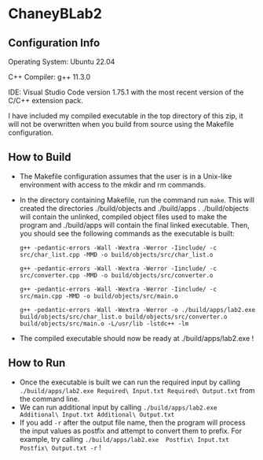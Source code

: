 # ChaneyBLab2

## Configuration Info

Operating System: Ubuntu 22.04

C++ Compiler: g++ 11.3.0

IDE: Visual Studio Code version 1.75.1 with the most recent version of the C/C++ extension pack.

I have included my compiled executable in the top directory of this zip, it will not be overwritten when you build from source using the Makefile configuration.

## How to Build

- The Makefile configuration assumes that the user is in a Unix-like environment with access to the mkdir and rm commands.
- In the directory containing Makefile, run the command run `make`. This will created the directories ./build/objects and ./build/apps . ./build/objects will contain the unlinked, compiled object files used to make the program and ./build/apps will contain the final linked executable. Then, you should see the following commands as the executable is built: 

    `g++ -pedantic-errors -Wall -Wextra -Werror -Iinclude/ -c src/char_list.cpp -MMD -o build/objects/src/char_list.o`

    `g++ -pedantic-errors -Wall -Wextra -Werror -Iinclude/ -c src/converter.cpp -MMD -o build/objects/src/converter.o`

    `g++ -pedantic-errors -Wall -Wextra -Werror -Iinclude/ -c src/main.cpp -MMD -o build/objects/src/main.o`

    `g++ -pedantic-errors -Wall -Wextra -Werror -o ./build/apps/lab2.exe build/objects/src/char_list.o build/objects/src/converter.o build/objects/src/main.o -L/usr/lib -lstdc++ -lm`

- The compiled executable should now be ready at ./build/apps/lab2.exe !

## How to Run

- Once the executable is built we can run the required input by calling `./build/apps/lab2.exe Required\ Input.txt Required\ Output.txt` from the command line.
- We can run additional input by calling `./build/apps/lab2.exe Additional\ Input.txt Additional\ Output.txt`
- If you add `-r` after the output file name, then the program will process the input values as postfix and attempt to convert them to prefix. For example, try calling `./build/apps/lab2.exe  Postfix\ Input.txt Postfix\ Output.txt -r` ! 